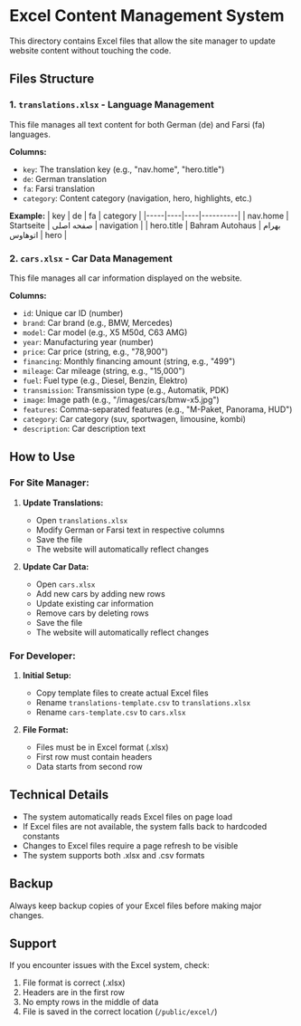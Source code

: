 # Excel Content Management System

This directory contains Excel files that allow the site manager to update website content without touching the code.

## Files Structure

### 1. `translations.xlsx` - Language Management

This file manages all text content for both German (de) and Farsi (fa) languages.

**Columns:**

- `key`: The translation key (e.g., "nav.home", "hero.title")
- `de`: German translation
- `fa`: Farsi translation
- `category`: Content category (navigation, hero, highlights, etc.)

**Example:**
| key | de | fa | category |
|-----|----|----|----------|
| nav.home | Startseite | صفحه اصلی | navigation |
| hero.title | Bahram Autohaus | بهرام اتوهاوس | hero |

### 2. `cars.xlsx` - Car Data Management

This file manages all car information displayed on the website.

**Columns:**

- `id`: Unique car ID (number)
- `brand`: Car brand (e.g., BMW, Mercedes)
- `model`: Car model (e.g., X5 M50d, C63 AMG)
- `year`: Manufacturing year (number)
- `price`: Car price (string, e.g., "78,900")
- `financing`: Monthly financing amount (string, e.g., "499")
- `mileage`: Car mileage (string, e.g., "15,000")
- `fuel`: Fuel type (e.g., Diesel, Benzin, Elektro)
- `transmission`: Transmission type (e.g., Automatik, PDK)
- `image`: Image path (e.g., "/images/cars/bmw-x5.jpg")
- `features`: Comma-separated features (e.g., "M-Paket, Panorama, HUD")
- `category`: Car category (suv, sportwagen, limousine, kombi)
- `description`: Car description text

## How to Use

### For Site Manager:

1. **Update Translations:**
   - Open `translations.xlsx`
   - Modify German or Farsi text in respective columns
   - Save the file
   - The website will automatically reflect changes

2. **Update Car Data:**
   - Open `cars.xlsx`
   - Add new cars by adding new rows
   - Update existing car information
   - Remove cars by deleting rows
   - Save the file
   - The website will automatically reflect changes

### For Developer:

1. **Initial Setup:**
   - Copy template files to create actual Excel files
   - Rename `translations-template.csv` to `translations.xlsx`
   - Rename `cars-template.csv` to `cars.xlsx`

2. **File Format:**
   - Files must be in Excel format (.xlsx)
   - First row must contain headers
   - Data starts from second row

## Technical Details

- The system automatically reads Excel files on page load
- If Excel files are not available, the system falls back to hardcoded constants
- Changes to Excel files require a page refresh to be visible
- The system supports both .xlsx and .csv formats

## Backup

Always keep backup copies of your Excel files before making major changes.

## Support

If you encounter issues with the Excel system, check:

1. File format is correct (.xlsx)
2. Headers are in the first row
3. No empty rows in the middle of data
4. File is saved in the correct location (`/public/excel/`)
